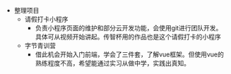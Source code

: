 - 整理项目
	- 请假打卡小程序
		- 负责小程序页面的维护和部分云开发功能，会使用git进行团队开发。具体可从视频开始讲起。传智杯用的作品也是这个请假打卡的小程序
	- 字节青训营
		- 借此机会开始入门前端，学会了三件套，了解vue框架。但使用vue的熟练程度不高，希望能通过实习从做中学，实践出真知。